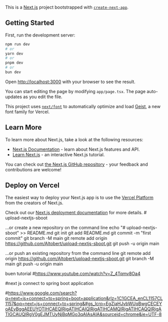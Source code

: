 This is a [Next.js](https://nextjs.org) project bootstrapped with [`create-next-app`](https://nextjs.org/docs/app/api-reference/cli/create-next-app).

## Getting Started

First, run the development server:

```bash
npm run dev
# or
yarn dev
# or
pnpm dev
# or
bun dev
```

Open [http://localhost:3000](http://localhost:3000) with your browser to see the result.

You can start editing the page by modifying `app/page.tsx`. The page auto-updates as you edit the file.

This project uses [`next/font`](https://nextjs.org/docs/app/building-your-application/optimizing/fonts) to automatically optimize and load [Geist](https://vercel.com/font), a new font family for Vercel.

## Learn More

To learn more about Next.js, take a look at the following resources:

- [Next.js Documentation](https://nextjs.org/docs) - learn about Next.js features and API.
- [Learn Next.js](https://nextjs.org/learn) - an interactive Next.js tutorial.

You can check out [the Next.js GitHub repository](https://github.com/vercel/next.js) - your feedback and contributions are welcome!

## Deploy on Vercel

The easiest way to deploy your Next.js app is to use the [Vercel Platform](https://vercel.com/new?utm_medium=default-template&filter=next.js&utm_source=create-next-app&utm_campaign=create-next-app-readme) from the creators of Next.js.

Check out our [Next.js deployment documentation](https://nextjs.org/docs/app/building-your-application/deploying) for more details.
#   u p l o a d - n e x t j s - s b o o t 
 
 

…or create a new repository on the command line
echo "# upload-nextjs-sboot" >> README.md
git init
git add README.md
git commit -m "first commit"
git branch -M main
git remote add origin https://github.com/Altobert/upload-nextjs-sboot.git
git push -u origin main


…or push an existing repository from the command line
git remote add origin https://github.com/Altobert/upload-nextjs-sboot.git
git branch -M main
git push -u origin main

buen tutorial
#https://www.youtube.com/watch?v=Z_4Tqmv8Oa4

#next js connect to spring boot application

#https://www.google.com/search?q=next+js+connect+to+spring+boot+application&rlz=1C1GCEA_enCL1157CL1157&oq=next+js+connect+to+spring&#gs_lcrp=EgZjaHJvbWUqBwgCECEYoAEyBggAEEUYOTIHCAEQIRigATIHCAIQIRigATIHCAMQIRigATIHCAQQIRigATIGCAUQIRgV0gEJMTUyNjBqMGo3qAIAsAIA&sourceid=chrome&ie=UTF-8

